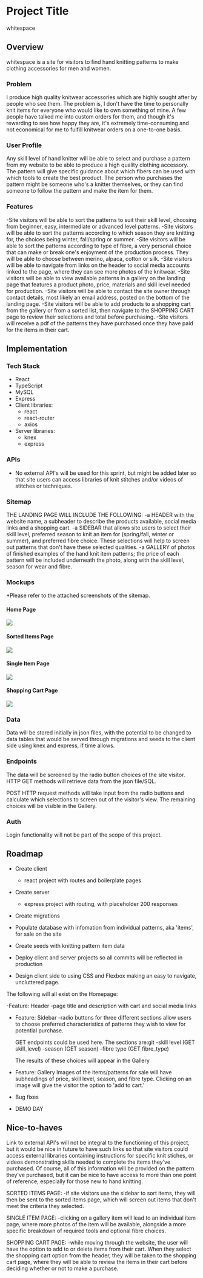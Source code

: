# Project Title

whitespace

## Overview

whitespace is a site for visitors to find hand knitting patterns to make clothing accessories for men and women.

### Problem

I produce high quality knitwear accessories which are highly sought after by people who see them.  The problem is, I don't have the time to personally knit items for everyone who would like to own something of mine.  A few people have talked me into custom orders for them, and though it's rewarding to see how happy they are, it's extremely time-consuming and not economical for me to fulfill knitwear orders on a one-to-one basis. 

### User Profile

Any skill level of hand knitter will be able to select and purchase a pattern from my website to be able to produce a high quality clothing accessory.  The pattern will give specific guidance about which fibers can be used with which tools to create the best product.  The person who purchases the pattern might be someone who's a knitter themselves, or they can find someone to follow the pattern and make the item for them.

### Features

-Site visitors will be able to sort the patterns to suit their skill level, choosing from beginner, easy, intermediate or advanced level patterns.
-Site visitors will be able to sort the patterns according to which season they are knitting for, the choices being winter, fall/spring or summer.
-Site visitors will be able to sort the patterns according to type of fibre, a very personal choice that can make or break one's enjoyment of the production process. They will be able to choose between merino, alpaca, cotton or silk.
-Site visitors will be able to navigate from links on the header to social media accounts linked to the page, where they can see more photos of the knitwear.
-Site visitors will be able to view available patterns in a gallery on the landing page that features a product photo, price, materials and skill level needed for production.
-Site visitors will be able to contact the site owner through contact details, most likely an email address, posted on the bottom of the landing page.
-Site visitors will be able to add products to a shopping cart from the gallery or from a sorted list, then navigate to the SHOPPING CART page to review their selections and total before purchasing.
-Site visitors will receive a pdf of the patterns they have purchased once they have paid for the items in their cart.


## Implementation

### Tech Stack
- React
- TypeScript
- MySQL
- Express
- Client libraries: 
    - react
    - react-router
    - axios
- Server libraries:
    - knex
    - express

### APIs

- No external API's will be used for this sprint, but might be added later so that site users can access libraries of knit stitches and/or videos of stitches or techniques.

### Sitemap

THE LANDING PAGE WILL INCLUDE THE FOLLOWING:
    -a HEADER with the website name, a subheader to describe the products available, social media links and a shopping cart.
    -a SIDEBAR that allows site users to select their skill level, preferred season to knit an item for (spring/fall, winter or summer), and preferred fibre choice.  These selections will help to screen out patterns that don't have these selected qualities.
    -a GALLERY of photos of finished examples of the hand knit item patterns; the price of each pattern will be included underneath the photo, along with the skill level, season for wear and fibre.

### Mockups

*Please refer to the attached screenshots of the sitemap. 

#### Home Page
![](home.png)

#### Sorted Items Page
![](sorted-items.png)

#### Single Item Page
![](item.png)

#### Shopping Cart Page
![](cart.png)

### Data

Data will be stored initially in json files, with the potential to be changed to data tables that would be served through migrations and seeds to the client side using knex and express, if time allows.

### Endpoints

The data will be screened by the radio button choices of the site visitor.  HTTP GET methods will retrieve data from the json file/SQL.

POST HTTP request methods will take input from the radio buttons and calculate which selections to screen out of the visitor's view.  The remaining choices will be visible in the Gallery.

### Auth

Login functionality will not be part of the scope of this project.

## Roadmap

- Create client
    - react project with routes and boilerplate pages

- Create server
    - express project with routing, with placeholder 200 responses

- Create migrations

- Populate database with infomation from individual patterns, aka 'items', for sale on the site

- Create seeds with knitting pattern item data

- Deploy client and server projects so all commits will be reflected in production

- Design client side to using CSS and Flexbox making an easy to navigate, uncluttered page.  

The following will all exist on the Homepage:

-Feature: Header
    -page title and description with cart and social media links    

-  Feature: Sidebar 
    -radio buttons for three different sections allow users to choose preferred characteristics of patterns they wish to view for potential purchase.

    GET endpoints could be used here. 
    The sections are:git
        -skill level (GET skill_level)
        -season (GET season)
        -fibre type (GET fibre_type)

    The results of these choices will appear in the Gallery

-  Feature: Gallery
    Images of the items/patterns for sale will have subheadings of price, skill level, season, and fibre type.
    Clicking on an image will give the visitor the option to 'add to cart.'

- Bug fixes

- DEMO DAY

## Nice-to-haves

Link to external API's will not be integral to the functioning of this project, but it would be nice in future to have such links so that site visitors could access external libraries containing instructions for specific knit stiches, or videos demonstrating skills needed to complete the items they've purchased.  Of course, all of this information will be provided on the pattern they've purchased, but it can be nice to have access to more than one point of reference, especially for those new to hand knitting.


SORTED ITEMS PAGE:
    -if site visitors use the sidebar to sort items, they will then be sent to the sorted items page, which will screen out items that don't meet the criteria they selected.

SINGLE ITEM PAGE:
    -clicking on a gallery item will lead to an individual item page, where more photos of the item will be available, alongside a more specific breakdown of required tools and optional fibre choices.

SHOPPING CART PAGE:
    -while moving through the website, the user will have the option to add to or delete items from their cart.  When they select the shopping cart option from the header, they will be taken to the shopping cart page, where they will be able to review the items in their cart before deciding whether or not to make a purchase.
